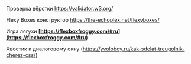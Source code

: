 Проверка вёрстки 
https://validator.w3.org/

Flexy Boxes конструктор
https://the-echoplex.net/flexyboxes/

Игра лягухи
**[https://flexboxfroggy.com/#ru](https://flexboxfroggy.com/#ru)**

Хвостик к диалоговому окну
(https://yvoloboy.ru/kak-sdelat-treugolnik-cherez-css/)


